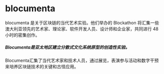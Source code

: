 # 

# blocumenta

blocumenta 是关于区块链的当代艺术实验。他们举办的 Blockathon 将汇集一些澳大利亚领先的艺术家、理论家、软件开发人员、设计师和企业家，共同进行 48 小时的密集创作。

##### Blocumenta是亚太地区建立分散式文化系统原型的创造性实验。

Blocumenta汇集了当代艺术家和技术人员，通过展览，表演参与活动和数字干预来培养区块链技术的关键和古怪应用。

